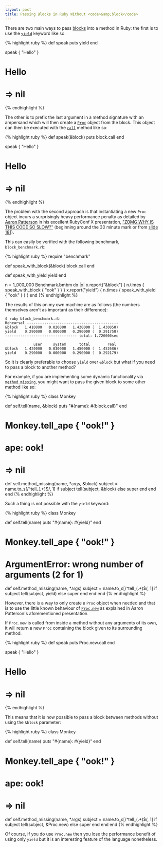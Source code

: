```yaml
---
layout: post
title: Passing Blocks in Ruby Without <code>&amp;block</code>
---
```


There are two main ways to pass [blocks][Containers, Blocks, and Iterators] into a method in Ruby:
the first is to use the [`yield`][yield] keyword like so:

{% highlight ruby %}
def speak
  puts yield
end

speak { "Hello" }
# Hello
#  => nil
{% endhighlight %}

The other is to prefix the last argument in a method signature with an ampersand
which will then create a [`Proc`][Proc] object from the block. This object can then
be executed with the [`call`][call] method like so:

{% highlight ruby %}
def speak(&block)
  puts block.call
end

speak { "Hello" }
# Hello
#  => nil
{% endhighlight %}

The problem with the second approach is that instantiating a new `Proc` object incurs
a surprisingly heavy performance penalty as detailed by [Aaron Patterson][] in his
excellent RubyConf X presentation, ["ZOMG WHY IS THIS CODE SO SLOW?"][ZOMG]
(beginning around the 30 minute mark or from [slide 181][ZOMG Slides]).

This can easily be verified with the following benchmark, `block_benchmark.rb`:

{% highlight ruby %}
require "benchmark"

def speak_with_block(&block)
  block.call
end

def speak_with_yield
  yield
end

n = 1_000_000
Benchmark.bmbm do |x|
  x.report("&block") { n.times { speak_with_block { "ook" } } }
  x.report("yield")  { n.times { speak_with_yield { "ook" } } }
end
{% endhighlight %}

The results of this on my own machine are as follows (the numbers themselves aren't
as important as their difference):

    $ ruby block_benchmark.rb 
    Rehearsal ------------------------------------------
    &block   1.410000   0.020000   1.430000 (  1.430050)
    yield    0.290000   0.000000   0.290000 (  0.291750)
    --------------------------------- total: 1.720000sec

                 user     system      total        real
    &block   1.420000   0.030000   1.450000 (  1.452686)
    yield    0.290000   0.000000   0.290000 (  0.292179)

So it is clearly preferable to choose `yield` over `&block` but what if you need to
pass a block to another method?

For example, if you are implementing some dynamic functionality via
[`method_missing`][method_missing], you might want to pass the given block to some
other method like so:

{% highlight ruby %}
class Monkey

  def self.tell(name, &block)
    puts "#{name}: #{block.call}"
  end

  # Monkey.tell_ape { "ook!" }
  # ape: ook!
  #  => nil
  def self.method_missing(name, *args, &block)
    subject = name.to_s[/^tell_(.+)$/, 1]
    if subject
      tell(subject, &block)
    else
      super
    end
  end
end
{% endhighlight %}

Such a thing is not possible with the `yield` keyword:

{% highlight ruby %}
class Monkey

  def self.tell(name)
    puts "#{name}: #{yield}"
  end

  # Monkey.tell_ape { "ook!" }
  # ArgumentError: wrong number of arguments (2 for 1)
  def self.method_missing(name, *args)
    subject = name.to_s[/^tell_(.+)$/, 1]
    if subject
      tell(subject, yield)
    else
      super
    end
  end
end
{% endhighlight %}

However, there is a way to only create a `Proc` object when needed and that is
to use the little known behaviour of [`Proc.new`][Proc.new] as explained in
Aaron Patterson's aforementioned presentation.

If `Proc.new` is called from inside a method without any arguments of its own,
it will return a new `Proc` containing the block given to its surrounding method.

{% highlight ruby %}
def speak
  puts Proc.new.call
end

speak { "Hello" }
# Hello
#  => nil
{% endhighlight %}

This means that it is now possible to pass a block between methods without using the
`&block` parameter:

{% highlight ruby %}
class Monkey

  def self.tell(name)
    puts "#{name}: #{yield}"
  end

  # Monkey.tell_ape { "ook!" }
  # ape: ook!
  #  => nil
  def self.method_missing(name, *args)
    subject = name.to_s[/^tell_(.+)$/, 1]
    if subject
      tell(subject, &Proc.new)
    else
      super
    end
  end
end
{% endhighlight %}

Of course, if you do use `Proc.new` then you lose the performance benefit of using
only `yield` but it is an interesting feature of the language nonetheless.

  [Aaron Patterson]: http://tenderlovemaking.com
  [Containers, Blocks, and Iterators]: http://ruby-doc.org/docs/ProgrammingRuby/html/tut_containers.html
  [Proc.new]: http://www.ruby-doc.org/core/classes/Proc.html#M000547
  [Proc]: http://www.ruby-doc.org/core/classes/Proc.html
  [ZOMG]: http://confreaks.net/videos/427-rubyconf2010-zomg-why-is-this-code-so-slow
  [ZOMG Slides]: http://www.slideshare.net/tenderlove/zomg-why-is-this-code-so-slow/181
  [call]: http://www.ruby-doc.org/core/classes/Proc.html#M000548
  [method_missing]: http://ruby-doc.org/docs/ProgrammingRuby/html/ref_c_object.html#Object.method_missing
  [yield]: http://ruby-doc.org/docs/keywords/1.9/files/keywords_rb.html#M000042
